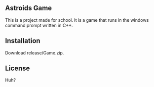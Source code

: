 ## Astroids Game

This is a project made for school.
It is a game that runs in the windows command prompt written in C++.

## Installation

Download release/Game.zip.

## License

Huh?